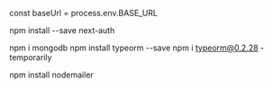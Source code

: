 const baseUrl = process.env.BASE_URL

npm install --save next-auth

npm i mongodb
npm install typeorm --save
npm i typeorm@0.2.28 - temporarily

npm install nodemailer
